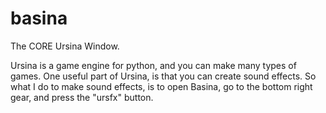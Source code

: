 # basina
The CORE Ursina Window.

Ursina is a game engine for python, and you can make many types of games. One useful part of Ursina, is that you can create sound effects. So what I do to make sound effects, is to open Basina, go to the bottom right gear, and press the "ursfx" button.
